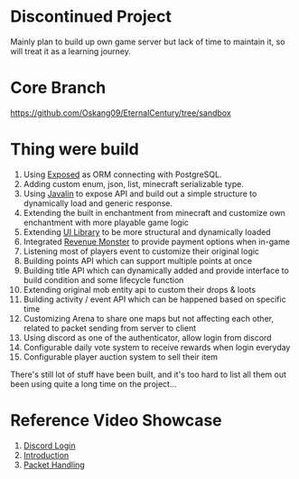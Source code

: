 # Discontinued Project

Mainly plan to build up own game server but lack of time to maintain it, so will treat it as a learning journey.

# Core Branch

https://github.com/Oskang09/EternalCentury/tree/sandbox

# Thing were build 

1. Using [Exposed](https://github.com/JetBrains/Exposed) as ORM connecting with PostgreSQL.
2. Adding custom enum, json, list, minecraft serializable type.
3. Using [Javalin](https://javalin.io/) to expose API and build out a simple structure to dynamically load and generic response.
4. Extending the built in enchantment from minecraft and customize own enchantment with more playable game logic
5. Extending [UI Library](https://github.com/ReactantDev) to be more structural and dynamically loaded
6. Integrated [Revenue Monster](https://revenuemonster.my/) to provide payment options when in-game
7. Listening most of players event to customize their original logic
8. Building points API which can support multiple points at once
9. Building title API which can dynamically added and provide interface to build condition and some lifecycle function
10. Extending original mob entity api to custom their drops & loots
11. Building activity / event API which can be happened based on specific time
12. Customizing Arena to share one maps but not affecting each other, related to packet sending from server to client
13. Using discord as one of the authenticator, allow login from discord
14. Configurable daily vote system to receive rewards when login everyday
15. Configurable player auction system to sell their item

There's still lot of stuff have been built, and it's too hard to list all them out been using quite a long time on the project...

# Reference Video Showcase

1. [Discord Login](https://www.youtube.com/watch?v=TGLFg32Wwg0)
2. [Introduction](https://www.youtube.com/watch?v=-teZknBAOVA)
3. [Packet Handling](https://www.youtube.com/watch?v=HtnfJVgbPs8)

